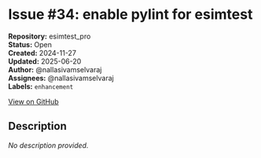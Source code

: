 # Issue #34: enable pylint for esimtest

**Repository:** esimtest_pro  
**Status:** Open  
**Created:** 2024-11-27  
**Updated:** 2025-06-20  
**Author:** @nallasivamselvaraj  
**Assignees:** @nallasivamselvaraj  
**Labels:** `enhancement`  

[View on GitHub](https://github.com/Simtestlab/esimtest_pro/issues/34)

## Description

*No description provided.*